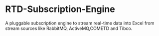 RTD-Subscription-Engine
=======================

A pluggable subscription engine to stream real-time data into Excel from stream sources like RabbitMQ, ActiveMQ,COMETD and Tibco.
